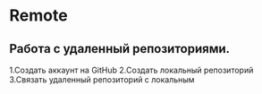 # Remote

 ## Работа с удаленный репозиториями.
 
1.Создать аккаунт на GitHub
2.Создать локальный репозиторий
3.Связать удаленный репозиторий с локальным
